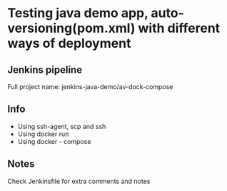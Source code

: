 # Testing java demo app, auto-versioning(pom.xml) with different ways of deployment 

## Jenkins pipeline
Full project name: jenkins-java-demo/av-dock-compose

## Info
- Using ssh-agent, scp and ssh
- Using docker run
- Using docker - compose

## Notes
Check Jenkinsfile for extra comments and notes

